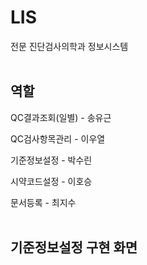 # LIS
전문 진단검사의학과 정보시스템
<br /><br />

## 역할
QC결과조회(일별) - 송유근

QC검사항목관리 - 이우열

기준정보설정 - 박수린

시약코드설정 - 이호승

문서등록 - 최지수
<br /><br />

## 기준정보설정 구현 화면
